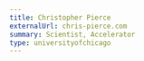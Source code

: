 ```yaml
---
title: Christopher Pierce
externalUrl: chris-pierce.com
summary: Scientist, Accelerator 
type: universityofchicago
---
```

